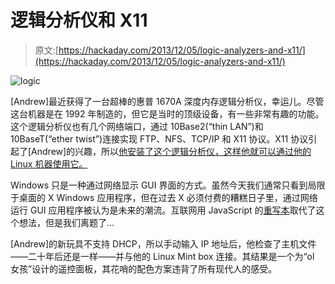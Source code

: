 # 逻辑分析仪和 X11

> 原文:[https://hackaday.com/2013/12/05/logic-analyzers-and-x11/](https://hackaday.com/2013/12/05/logic-analyzers-and-x11/)

![logic](../Images/c1dbea7887a1c0e9fe7a2686d4b38986.png)

[Andrew]最近获得了一台超棒的惠普 1670A 深度内存逻辑分析仪，幸运儿。尽管这台机器是在 1992 年制造的，但它是当时的顶级设备，有一些非常有趣的功能。这个逻辑分析仪也有几个网络端口，通过 10Base2(“thin LAN”)和 10BaseT(“ether twist”)连接实现 FTP、NFS、TCP/IP 和 X11 协议。X11 协议引起了[Andrew]的兴趣，所以[他安装了这个逻辑分析仪，这样他就可以通过他的 Linux 机器使用它。](http://www.theresistornetwork.com/2013/12/a-testament-to-x11-backwards.html)

Windows 只是一种通过网络显示 GUI 界面的方式。虽然今天我们通常只看到局限于桌面的 X Windows 应用程序，但在过去 X 必须付费的糟糕日子里，通过网络运行 GUI 应用程序被认为是未来的潮流。互联网用 JavaScript 的[重写本](http://en.wikipedia.org/wiki/Palimpsest)取代了这个想法，但是我们离题了…

[Andrew]的新玩具不支持 DHCP，所以手动输入 IP 地址后，他检查了主机文件——二十年后还是一样——并与他的 Linux Mint box 连接。其结果是一个为“ol 女孩”设计的遥控面板，其花哨的配色方案违背了所有现代人的感受。